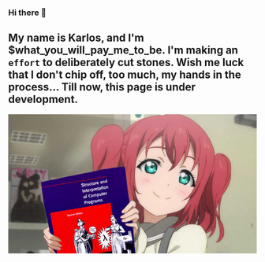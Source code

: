 ### Hi there 👋
## My name is Karlos, and I'm $what_you_will_pay_me_to_be. I'm making an `effort` to deliberately cut stones. Wish me luck that I don't chip off, too much, my hands in the process... Till now, this page is under development.

![alt text](https://raw.githubusercontent.com/effort99/effort99/master/Sicp%20anime.jpg)
<!--
## Look for what I have Contributed, and you will know more about me.

**effort99/effort99** is a ✨ _special_ ✨ repository because its `README.md` (this file) appears on your GitHub profile.

Here are some ideas to get you started:

- 🔭 I’m currently working on ...
- 🌱 I’m currently learning ...
- 👯 I’m looking to collaborate on ...
- 🤔 I’m looking for help with ...
- 💬 Ask me about ...
- 📫 How to reach me: ...
- 😄 Pronouns: ...
- ⚡ Fun fact: ...
-->
